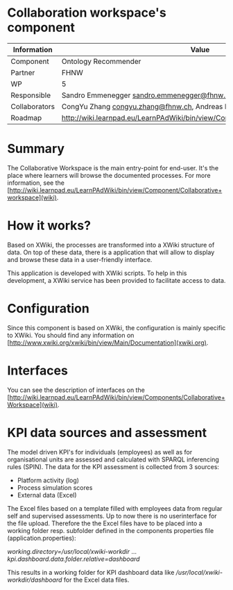 Collaboration workspace's component
===================================

Information   | Value
------------- | --------
Component     | Ontology Recommender
Partner       | FHNW
WP            | 5
Responsible   | Sandro Emmenegger <sandro.emmenegger@fhnw.ch>
Collaborators | CongYu Zhang <congyu.zhang@fhnw.ch>, Andreas Martin <andreas.martin@fhwn.ch>
Roadmap       | http://wiki.learnpad.eu/LearnPAdWiki/bin/view/Component/Ontology+Recommender

# Summary
The Collaborative Workspace is the main entry-point for end-user.  It's the
place where learners will browse the documented processes.  For more
information, see the
[http://wiki.learnpad.eu/LearnPAdWiki/bin/view/Component/Collaborative+workspace](wiki).

# How it works?
Based on XWiki, the processes are transformed into a XWiki structure of data.
On top of these data, there is a application that will allow to display and
browse these data in a user-friendly interface.

This application is developed with XWiki scripts.  To help in this development,
a XWiki service has been provided to facilitate access to data.

# Configuration
Since this component is based on XWiki, the configuration is mainly specific to
XWiki.  You should find any information on
[http://www.xwiki.org/xwiki/bin/view/Main/Documentation](xwiki.org).

# Interfaces
You can see the description of interfaces on the
[http://wiki.learnpad.eu/LearnPAdWiki/bin/view/Components/Collaborative+Workspace](wiki).

# KPI data sources and assessment
The model driven KPI's for individuals (employees) as well as for organisational units are assessed and calculated with SPARQL inferencing rules (SPIN). The data for the KPI assessment is collected from 3 sources:

 - Platform activity (log) 
 - Process simulation scores
 - External data (Excel)

The Excel files based on a template filled with employees data from regular self and supervised assessments. 
Up to now there is no userinterface for the file upload. Therefore the the Excel files have to be placed into a working folder resp. subfolder defined in the components properties file (application.properties): 

*working.directory=/usr/local/xwiki-workdir*
...
*kpi.dashboard.data.folder.relative=dashboard*

This results in a working folder for KPI dashboard data like  */usr/local/xwiki-workdir/dashboard* for the Excel data files.